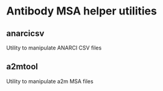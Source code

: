 # Antibody MSA helper utilities

## anarcicsv

Utility to manipulate ANARCI CSV files

## a2mtool

Utility to manipulate a2m MSA files
